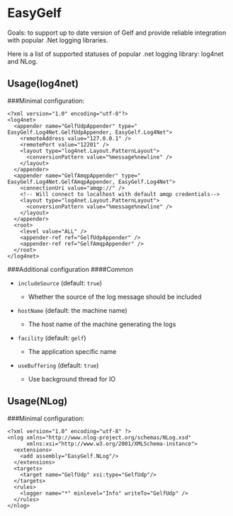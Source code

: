 EasyGelf
========
Goals: to support up to date version of Gelf and provide reliable integration with popular .Net logging libraries.

Here is a list of supported statuses of popular .net logging library: log4net and NLog.

## Usage(log4net)

###Minimal configuration:

``` 
<?xml version="1.0" encoding="utf-8"?>
<log4net>
  <appender name="GelfUdpAppender" type=" EasyGelf.Log4Net.GelfUdpAppender, EasyGelf.Log4Net">
    <remoteAddress value="127.0.0.1" />
    <remotePort value="12201" />   
    <layout type="log4net.Layout.PatternLayout">
      <conversionPattern value="%message%newline" />
    </layout>
  </appender>
  <appender name="GelfAmqpAppender" type=" EasyGelf.Log4Net.GelfAmqpAppender, EasyGelf.Log4Net">
    <connectionUri value="amqp://" />
    <!-- Will connect to localhost with default amqp credentials-->
    <layout type="log4net.Layout.PatternLayout">
      <conversionPattern value="%message%newline" />
    </layout>
  </appender>
  <root>
    <level value="ALL" />
    <appender-ref ref="GelfUdpAppender" />
    <appender-ref ref="GelfAmqpAppender" />
  </root>
</log4net>
``` 

###Additional configuration
####Common

* `includeSource` (default: `true`)
  * Whether the source of the log message should be included

* `hostName` (default: the machine name)
  * The host name of the machine generating the logs

* `facility` (default: `gelf`)
  * The application specific name

* `useBuffering` (default: `true`)
  * Use background thread for IO
 


## Usage(NLog)

###Minimal configuration:

```
<?xml version="1.0" encoding="utf-8" ?>
<nlog xmlns="http://www.nlog-project.org/schemas/NLog.xsd"
      xmlns:xsi="http://www.w3.org/2001/XMLSchema-instance">
  <extensions>
    <add assembly="EasyGelf.NLog"/>
  </extensions>
  <targets>
    <target name="GelfUdp" xsi:type="GelfUdp"/>
  </targets>
  <rules>
    <logger name="*" minlevel="Info" writeTo="GelfUdp" />
  </rules>
</nlog>

```


